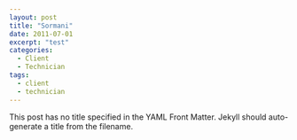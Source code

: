 ```yaml
---
layout: post
title: "Sormani"
date: 2011-07-01
excerpt: "test"
categories:
  - Client
  - Technician
tags:
  - client
  - technician
---
```


This post has no title specified in the YAML Front Matter. Jekyll should auto-generate a title from the filename.
